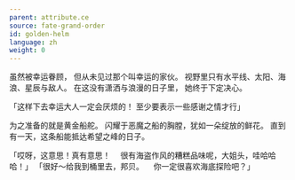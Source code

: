 ```yaml
---
parent: attribute.ce
source: fate-grand-order
id: golden-helm
language: zh
weight: 0
---
```


虽然被幸运眷顾，
但从未见过那个叫幸运的家伙。
视野里只有水平线、太阳、海浪、星辰与敌人。
在这没有潇洒与浪漫的日子里，
她终于下定决心。

「这样下去幸运大人一定会厌烦的！
至少要表示一些感谢之情才行」

为之准备的就是黄金船舵。
闪耀于恶魔之船的胸膛，犹如一朵绽放的鲜花。
直到有一天，这条船能抵达希望之峰的日子。

「哎呀，这意思！真有意思！
　很有海盗作风的糟糕品味呢，大姐头，哇哈哈哈！」
「很好～给我到桶里去，邦贝。
　你一定很喜欢海底探险吧？」
